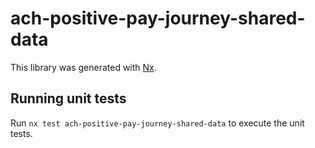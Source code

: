 # ach-positive-pay-journey-shared-data

This library was generated with [Nx](https://nx.dev).

## Running unit tests

Run `nx test ach-positive-pay-journey-shared-data` to execute the unit tests.
